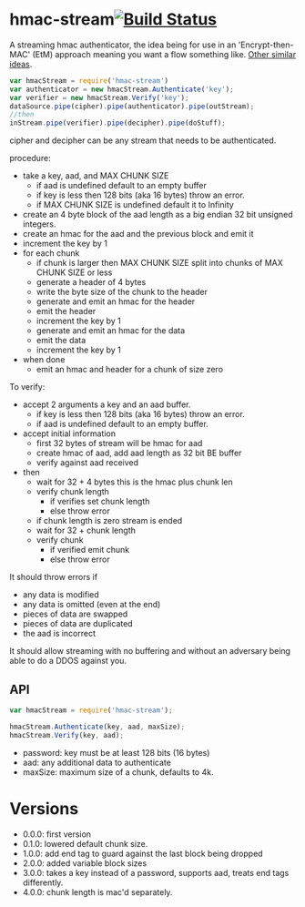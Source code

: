 hmac-stream[![Build Status](https://travis-ci.org/calvinmetcalf/hmac-stream.svg)](https://travis-ci.org/calvinmetcalf/hmac-stream)
====

A streaming hmac authenticator, the idea being for use in an 'Encrypt-then-MAC' (EtM) approach meaning you want a flow something like.  [Other similar ideas](https://www.imperialviolet.org/2014/06/27/streamingencryption.html).

```js
var hmacStream = require('hmac-stream')
var authenticator = new hmacStream.Authenticate('key');
var verifier = new hmacStream.Verify('key');
dataSource.pipe(cipher).pipe(authenticator).pipe(outStream);
//then
inStream.pipe(verifier).pipe(decipher).pipe(doStuff);
```

cipher and decipher can be any stream that needs to be authenticated.

procedure:

- take a key, aad, and MAX CHUNK SIZE
    - if aad is undefined default to an empty buffer
    - if key is less then 128 bits (aka 16 bytes) throw an error.
    - if MAX CHUNK SIZE is undefined default it to Infinity
- create an 4 byte block of the aad length as a big endian 32 bit unsigned integers.
- create an hmac for the aad and the previous block and emit it
- increment the key by 1
- for each chunk
    - if chunk is larger then MAX CHUNK SIZE split into chunks of MAX CHUNK SIZE or less
    - generate a header of 4 bytes
    - write the byte size of the chunk to the header
    - generate and emit an hmac for the header
    - emit the header
    - increment the key by 1
    - generate and emit an hmac for the data
    - emit the data
    - increment the key by 1
- when done
    - emit an hmac and header for a chunk of size zero

To verify:


- accept 2 arguments a key and an aad buffer.
    - if key is less then 128 bits (aka 16 bytes) throw an error.
    - if aad is undefined default to an empty buffer.
- accept initial information
    - first 32 bytes of stream will be hmac for aad
    - create hmac of aad, add aad length as 32 bit BE buffer
    - verify against aad received
- then
    - wait for 32 + 4 bytes this is the hmac plus chunk len
    - verify chunk length
      - if verifies set chunk length
      - else throw error
    - if chunk length is zero stream is ended
    - wait for 32 + chunk length
    - verify chunk
      - if verified emit chunk
      - else throw error

It should throw errors if
  - any data is modified
  - any data is omitted (even at the end)
  - pieces of data are swapped
  - pieces of data are duplicated
  - the aad is incorrect

It should allow streaming with no buffering and without an adversary
being able to do a DDOS against you.

## API

```js
var hmacStream = require('hmac-stream');

hmacStream.Authenticate(key, aad, maxSize);
hmacStream.Verify(key, aad);
```

- password: key must be at least 128 bits (16 bytes)
- aad: any additional data to authenticate
- maxSize: maximum size of a chunk, defaults to 4k.


# Versions
- 0.0.0: first version
- 0.1.0: lowered default chunk size.
- 1.0.0: add end tag to guard against the last block being dropped
- 2.0.0: added variable block sizes
- 3.0.0: takes a key instead of a password, supports aad, treats end tags differently.
- 4.0.0: chunk length is mac'd separately. 
